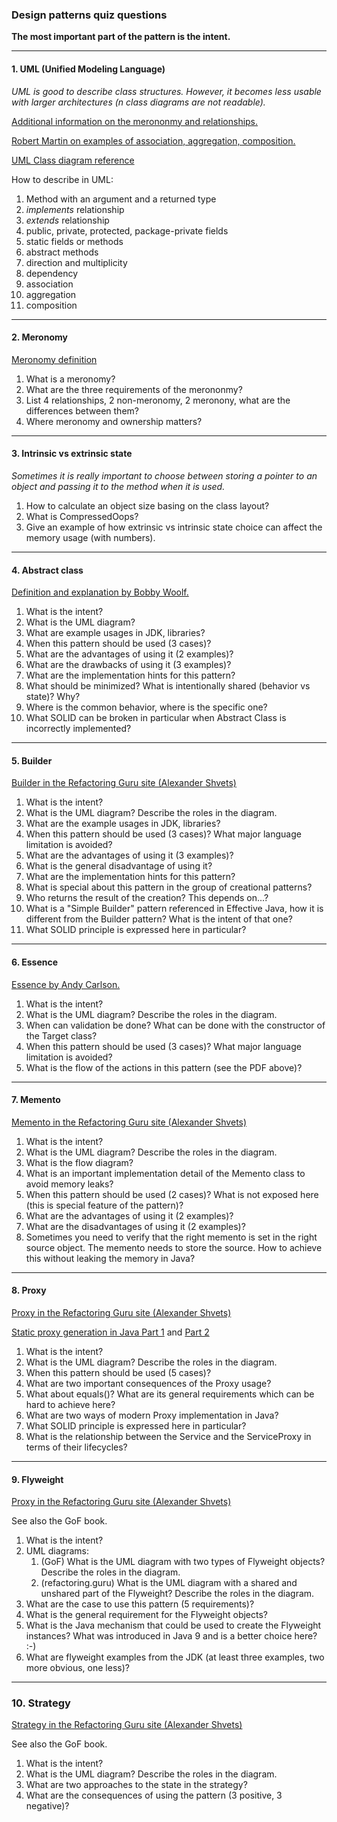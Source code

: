 ### Design patterns quiz questions

**The most important part of the pattern is the intent.**

---

#### 1. UML (Unified Modeling Language)

*UML is good to describe class structures. However, it becomes less usable with larger architectures (n class diagrams are not readable).*

[Additional information on the merononmy and relationships.](https://stackoverflow.com/questions/885937/what-is-the-difference-between-association-aggregation-and-composition/34069760#34069760)

[Robert Martin on examples of association, aggregation, composition.](https://groups.google.com/g/comp.object/c/_j4g-I9jqVg/m/rouCJeVXzR4J)

[UML Class diagram reference](https://web.archive.org/web/20070103141438/http://www.objectmentor.com/resources/articles/umlClassDiagrams.pdf)

How to describe in UML:
1. Method with an argument and a returned type
2. *implements* relationship
3. *extends* relationship
4. public, private, protected, package-private fields
5. static fields or methods
6. abstract methods
7. direction and multiplicity
8. dependency
9. association
10. aggregation
11. composition

---

#### 2. Meronomy

[Meronomy definition](https://en.wikipedia.org/wiki/Meronomy)

1. What is a meronomy?
2. What are the three requirements of the merononmy?
3. List 4 relationships, 2 non-meronomy, 2 meronony, what are the differences between them?
4. Where meronomy and ownership matters?

---

#### 3. Intrinsic vs extrinsic state

*Sometimes it is really important to choose between storing a pointer to an object and passing it to the method when it is used.* 

1. How to calculate an object size basing on the class layout?
2. What is CompressedOops?
3. Give an example of how extrinsic vs intrinsic state choice can affect the memory usage (with numbers).

---

#### 4. Abstract class

[Definition and explanation by Bobby Woolf.](https://web.archive.org/web/20221015195647/https://www.javaspecialists.eu/courses/dpc/archive/AbstractClass-Woolf.pdf)

1. What is the intent?
2. What is the UML diagram?
3. What are example usages in JDK, libraries?
4. When this pattern should be used (3 cases)?
5. What are the advantages of using it (2 examples)?
6. What are the drawbacks of using it (3 examples)?
7. What are the implementation hints for this pattern?
8. What should be minimized? What is intentionally shared (behavior vs state)? Why?
9. Where is the common behavior, where is the specific one?
10. What SOLID can be broken in particular when Abstract Class is incorrectly implemented?

---

#### 5. Builder

[Builder in the Refactoring Guru site (Alexander Shvets)](https://refactoring.guru/design-patterns/builder)

1. What is the intent?
2. What is the UML diagram? Describe the roles in the diagram.
3. What are the example usages in JDK, libraries?
4. When this pattern should be used (3 cases)? What major language limitation is avoided?
5. What are the advantages of using it (3 examples)?
6. What is the general disadvantage of using it?
7. What are the implementation hints for this pattern?
8. What is special about this pattern in the group of creational patterns?
9. Who returns the result of the creation? This depends on...?
10. What is a "Simple Builder" pattern referenced in Effective Java, how it is different from the Builder pattern? What is the intent of that one?
11. What SOLID principle is expressed here in particular?

---

#### 6. Essence

[Essence by Andy Carlson.](https://web.archive.org/web/20221016192230/https://www.javaspecialists.eu/courses/dpc/archive/Essence-Carlson.pdf)

1. What is the intent?
2. What is the UML diagram? Describe the roles in the diagram.
3. When can validation be done? What can be done with the constructor of the Target class?
4. When this pattern should be used (3 cases)? What major language limitation is avoided?
5. What is the flow of the actions in this pattern (see the PDF above)?

---

#### 7. Memento

[Memento in the Refactoring Guru site (Alexander Shvets)](https://refactoring.guru/design-patterns/memento)

1. What is the intent?
2. What is the UML diagram? Describe the roles in the diagram.
3. What is the flow diagram?
4. What is an important implementation detail of the Memento class to avoid memory leaks?
5. When this pattern should be used (2 cases)? What is not exposed here (this is special feature of the pattern)?
6. What are the advantages of using it (2 examples)?
7. What are the disadvantages of using it (2 examples)?
8. Sometimes you need to verify that the right memento is set in the right source object. The memento needs to store the source. How to achieve this without leaking the memory in Java?

---

#### 8. Proxy

[Proxy in the Refactoring Guru site (Alexander Shvets)](https://refactoring.guru/design-patterns/proxy)

[Static proxy generation in Java Part 1](https://www.javaspecialists.eu/archive/Issue180-Generating-Static-Proxy-Classes---Part-1.html)
and [Part 2](https://www.javaspecialists.eu/archive/Issue181-Generating-Static-Proxy-Classes---Part-2.html)

1. What is the intent?
2. What is the UML diagram? Describe the roles in the diagram.
3. When this pattern should be used (5 cases)?
4. What are two important consequences of the Proxy usage?
5. What about equals()? What are its general requirements which can be hard to achieve here?
6. What are two ways of modern Proxy implementation in Java?
7. What SOLID principle is expressed here in particular?
8. What is the relationship between the Service and the ServiceProxy in terms of their lifecycles?

---

#### 9. Flyweight

[Proxy in the Refactoring Guru site (Alexander Shvets)](https://refactoring.guru/design-patterns/flyweight)

See also the GoF book.

1. What is the intent?
2. UML diagrams:
   1. (GoF) What is the UML diagram with two types of Flyweight objects? Describe the roles in the diagram.
   2. (refactoring.guru) What is the UML diagram with a shared and unshared part of the Flyweight? Describe the roles in the diagram.
3. What are the case to use this pattern (5 requirements)?
4. What is the general requirement for the Flyweight objects?
5. What is the Java mechanism that could be used to create the Flyweight instances? What was introduced in Java 9 and is a better choice here? :-)
6. What are flyweight examples from the JDK (at least three examples, two more obvious, one less)?

---

### 10. Strategy

[Strategy in the Refactoring Guru site (Alexander Shvets)](https://refactoring.guru/design-patterns/strategy)

See also the GoF book.

1. What is the intent?
2. What is the UML diagram? Describe the roles in the diagram.
3. What are two approaches to the state in the strategy?
4. What are the consequences of using the pattern (3 positive, 3 negative)?
